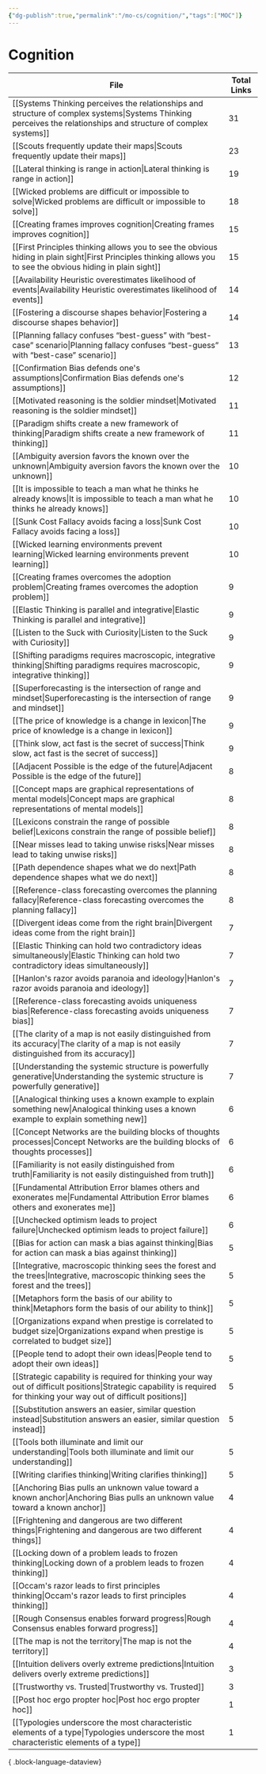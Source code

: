 ```yaml
---
{"dg-publish":true,"permalink":"/mo-cs/cognition/","tags":["MOC"]}
---
```


# Cognition

| File                                                                                                                                                                        | Total Links |
| --------------------------------------------------------------------------------------------------------------------------------------------------------------------------- | ----------- |
| [[Systems Thinking perceives the relationships and structure of complex systems\|Systems Thinking perceives the relationships and structure of complex systems]]         | 31          |
| [[Scouts frequently update their maps\|Scouts frequently update their maps]]                                                                                             | 23          |
| [[Lateral thinking is range in action\|Lateral thinking is range in action]]                                                                                             | 19          |
| [[Wicked problems are difficult or impossible to solve\|Wicked problems are difficult or impossible to solve]]                                                           | 18          |
| [[Creating frames improves cognition\|Creating frames improves cognition]]                                                                                               | 15          |
| [[First Principles thinking allows you to see the obvious hiding in plain sight\|First Principles thinking allows you to see the obvious hiding in plain sight]]         | 15          |
| [[Availability Heuristic overestimates likelihood of events\|Availability Heuristic overestimates likelihood of events]]                                                 | 14          |
| [[Fostering a discourse shapes behavior\|Fostering a discourse shapes behavior]]                                                                                         | 14          |
| [[Planning fallacy confuses “best-guess” with “best-case” scenario\|Planning fallacy confuses “best-guess” with “best-case” scenario]]                                   | 13          |
| [[Confirmation Bias defends one's assumptions\|Confirmation Bias defends one's assumptions]]                                                                             | 12          |
| [[Motivated reasoning is the soldier mindset\|Motivated reasoning is the soldier mindset]]                                                                               | 11          |
| [[Paradigm shifts create a new framework of thinking\|Paradigm shifts create a new framework of thinking]]                                                               | 11          |
| [[Ambiguity aversion favors the known over the unknown\|Ambiguity aversion favors the known over the unknown]]                                                           | 10          |
| [[It is impossible to teach a man what he thinks he already knows\|It is impossible to teach a man what he thinks he already knows]]                                     | 10          |
| [[Sunk Cost Fallacy avoids facing a loss\|Sunk Cost Fallacy avoids facing a loss]]                                                                                       | 10          |
| [[Wicked learning environments prevent learning\|Wicked learning environments prevent learning]]                                                                         | 10          |
| [[Creating frames overcomes the adoption problem\|Creating frames overcomes the adoption problem]]                                                                       | 9           |
| [[Elastic Thinking is parallel and integrative\|Elastic Thinking is parallel and integrative]]                                                                           | 9           |
| [[Listen to the Suck with Curiosity\|Listen to the Suck with Curiosity]]                                                                                                 | 9           |
| [[Shifting paradigms requires macroscopic, integrative thinking\|Shifting paradigms requires macroscopic, integrative thinking]]                                         | 9           |
| [[Superforecasting is the intersection of range and mindset\|Superforecasting is the intersection of range and mindset]]                                                 | 9           |
| [[The price of knowledge is a change in lexicon\|The price of knowledge is a change in lexicon]]                                                                         | 9           |
| [[Think slow, act fast is the secret of success\|Think slow, act fast is the secret of success]]                                                                         | 9           |
| [[Adjacent Possible is the edge of the future\|Adjacent Possible is the edge of the future]]                                                                             | 8           |
| [[Concept maps are graphical representations of mental models\|Concept maps are graphical representations of mental models]]                                             | 8           |
| [[Lexicons constrain the range of possible belief\|Lexicons constrain the range of possible belief]]                                                                     | 8           |
| [[Near misses lead to taking unwise risks\|Near misses lead to taking unwise risks]]                                                                                     | 8           |
| [[Path dependence shapes what we do next\|Path dependence shapes what we do next]]                                                                                       | 8           |
| [[Reference-class forecasting overcomes the planning fallacy\|Reference-class forecasting overcomes the planning fallacy]]                                               | 8           |
| [[Divergent ideas come from the right brain\|Divergent ideas come from the right brain]]                                                                                 | 7           |
| [[Elastic Thinking can hold two contradictory ideas simultaneously\|Elastic Thinking can hold two contradictory ideas simultaneously]]                                   | 7           |
| [[Hanlon's razor avoids paranoia and ideology\|Hanlon's razor avoids paranoia and ideology]]                                                                             | 7           |
| [[Reference-class forecasting avoids uniqueness bias\|Reference-class forecasting avoids uniqueness bias]]                                                               | 7           |
| [[The clarity of a map is not easily distinguished from its accuracy\|The clarity of a map is not easily distinguished from its accuracy]]                               | 7           |
| [[Understanding the systemic structure is powerfully generative\|Understanding the systemic structure is powerfully generative]]                                         | 7           |
| [[Analogical thinking uses a known example to explain something new\|Analogical thinking uses a known example to explain something new]]                                 | 6           |
| [[Concept Networks are the building blocks of thoughts processes\|Concept Networks are the building blocks of thoughts processes]]                                       | 6           |
| [[Familiarity is not easily distinguished from truth\|Familiarity is not easily distinguished from truth]]                                                               | 6           |
| [[Fundamental Attribution Error blames others and exonerates me\|Fundamental Attribution Error blames others and exonerates me]]                                         | 6           |
| [[Unchecked optimism leads to project failure\|Unchecked optimism leads to project failure]]                                                                             | 6           |
| [[Bias for action can mask a bias against thinking\|Bias for action can mask a bias against thinking]]                                                                   | 5           |
| [[Integrative, macroscopic thinking sees the forest and the trees\|Integrative, macroscopic thinking sees the forest and the trees]]                                     | 5           |
| [[Metaphors form the basis of our ability to think\|Metaphors form the basis of our ability to think]]                                                                   | 5           |
| [[Organizations expand when prestige is correlated to budget size\|Organizations expand when prestige is correlated to budget size]]                                     | 5           |
| [[People tend to adopt their own ideas\|People tend to adopt their own ideas]]                                                                                           | 5           |
| [[Strategic capability is required for thinking your way out of difficult positions\|Strategic capability is required for thinking your way out of difficult positions]] | 5           |
| [[Substitution answers an easier, similar question instead\|Substitution answers an easier, similar question instead]]                                                   | 5           |
| [[Tools both illuminate and limit our understanding\|Tools both illuminate and limit our understanding]]                                                                 | 5           |
| [[Writing clarifies thinking\|Writing clarifies thinking]]                                                                                                               | 5           |
| [[Anchoring Bias pulls an unknown value toward a known anchor\|Anchoring Bias pulls an unknown value toward a known anchor]]                                             | 4           |
| [[Frightening and dangerous are two different things\|Frightening and dangerous are two different things]]                                                               | 4           |
| [[Locking down of a problem leads to frozen thinking\|Locking down of a problem leads to frozen thinking]]                                                               | 4           |
| [[Occam's razor leads to first principles thinking\|Occam's razor leads to first principles thinking]]                                                                   | 4           |
| [[Rough Consensus enables forward progress\|Rough Consensus enables forward progress]]                                                                                   | 4           |
| [[The map is not the territory\|The map is not the territory]]                                                                                                           | 4           |
| [[Intuition delivers overly extreme predictions\|Intuition delivers overly extreme predictions]]                                                                         | 3           |
| [[Trustworthy vs. Trusted\|Trustworthy vs. Trusted]]                                                                                                                     | 3           |
| [[Post hoc ergo propter hoc\|Post hoc ergo propter hoc]]                                                                                                                 | 1           |
| [[Typologies underscore the most characteristic elements of a type\|Typologies underscore the most characteristic elements of a type]]                                   | 1           |

{ .block-language-dataview}
